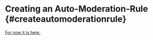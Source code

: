 Creating an Auto-Moderation-Rule {#createautomoderationrule}
============
[For now it is here.](https://github.com/RealTimeChris/DiscordCoreAPI/blob/main/Source/AutoModerationEntities.cpp#L75)